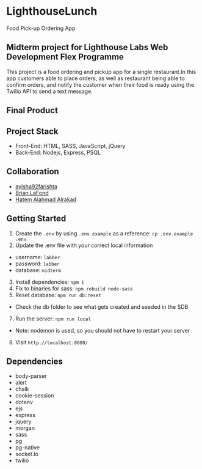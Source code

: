 LighthouseLunch 
=========
 Food Pick-up Ordering App
 
## Midterm project for Lighthouse Labs Web Development Flex Programme

This project is a food ordering and pickup app for a single restaurant.In this app customers able to place orders, as well as restaurant being able to confirm orders, and notify the customer when their food is ready using the Twilio API to send a text message.

## Final Product



## Project Stack

- Front-End: HTML, SASS, JavaScript, jQuery
- Back-End: Nodejs, Express, PSQL

## Collaboration

- [ayisha92farishta](https://github.com/ayisha92farishta)
- [Brian LaFond](https://github.com/briandlafond)
- [Hatem Alahmad Alrakad](https://github.com/hrakad)

## Getting Started

1. Create the `.env` by using `.env.example` as a reference: `cp .env.example .env`
2. Update the .env file with your correct local information 
  - username: `labber` 
  - password: `labber` 
  - database: `midterm`
3. Install dependencies: `npm i`
4. Fix to binaries for sass: `npm rebuild node-sass`
5. Reset database: `npm run db:reset`
  - Check the db folder to see what gets created and seeded in the SDB
7. Run the server: `npm run local`
  - Note: nodemon is used, so you should not have to restart your server
8. Visit `http://localhost:8080/`

## Dependencies

- body-parser
- alert
- chalk
- cookie-session
- dotenv
- ejs
- express
- jquery
- morgan
- sass
- pg
- pg-native
- socket.io
- twilio

